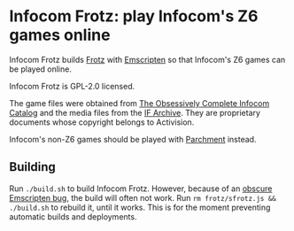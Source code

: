 Infocom Frotz: play Infocom's Z6 games online
=============================================

Infocom Frotz builds [Frotz](https://gitlab.com/DavidGriffith/frotz) with [Emscripten](https://emscripten.org/) so that Infocom's Z6 games can be played online.

Infocom Frotz is GPL-2.0 licensed.

The game files were obtained from [The Obsessively Complete Infocom Catalog](https://eblong.com/infocom/) and the media files from the [IF Archive](https://ifarchive.org/indexes/if-archive/infocom/media/blorb/). They are proprietary documents whose copyright belongs to Activision.

Infocom's non-Z6 games should be played with [Parchment](https://iplayif.com/) instead.

Building
--------

Run `./build.sh` to build Infocom Frotz. However, because of an [obscure Emscripten bug](https://github.com/emscripten-core/emscripten/issues/21930), the build will often not work. Run `rm frotz/sfrotz.js && ./build.sh` to rebuild it, until it works. This is for the moment preventing automatic builds and deployments.
